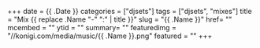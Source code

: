 +++
date = {{ .Date }}
categories = ["djsets"]
tags = ["djsets", "mixes"]
title = "Mix {{ replace .Name "-" ":" | title }}"
slug = "{{ .Name }}"
href= ""
mcembed = ""
ytid = ""
summary= ""
featuredimg = "//konigi.com/media/music/{{ .Name }}.png"
featured = ""
+++

<div class="video"><div class="embed" >

</div></div>

<div class="mix"><div class="embed" >

</div></div>
